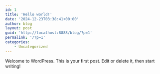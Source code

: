 ```yaml
---
id: 1
title: 'Hello world!'
date: '2024-12-23T03:38:41+00:00'
author: blog
layout: post
guid: 'http://localhost:8888/blog/?p=1'
permalink: '/?p=1'
categories:
    - Uncategorized
---
```


Welcome to WordPress. This is your first post. Edit or delete it, then start writing!